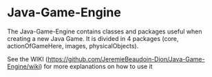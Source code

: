 # Java-Game-Engine
The Java-Game-Engine contains classes and packages useful when creating a new Java Game. It is divided in 4 packages (core, actionOfGameHere, images, physicalObjects).

See the WIKI (https://github.com/JeremieBeaudoin-Dion/Java-Game-Engine/wiki) for more explanations on how to use it
